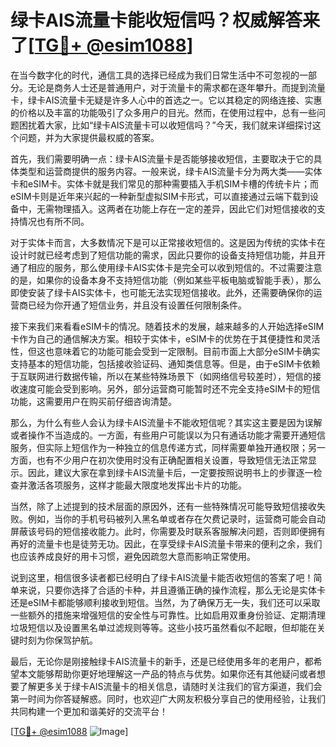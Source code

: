 # 绿卡AIS流量卡能收短信吗？权威解答来了[[TG💪+ @esim1088](https://t.me/s/esim1088)]

在当今数字化的时代，通信工具的选择已经成为我们日常生活中不可忽视的一部分。无论是商务人士还是普通用户，对于流量卡的需求都在逐年攀升。而提到流量卡，绿卡AIS流量卡无疑是许多人心中的首选之一。它以其稳定的网络连接、实惠的价格以及丰富的功能吸引了众多用户的目光。然而，在使用过程中，总有一些问题困扰着大家，比如“绿卡AIS流量卡可以收短信吗？”今天，我们就来详细探讨这个问题，并为大家提供最权威的答案。

首先，我们需要明确一点：绿卡AIS流量卡是否能够接收短信，主要取决于它的具体类型和运营商提供的服务内容。一般来说，绿卡AIS流量卡分为两大类——实体卡和eSIM卡。实体卡就是我们常见的那种需要插入手机SIM卡槽的传统卡片；而eSIM卡则是近年来兴起的一种新型虚拟SIM卡形式，可以直接通过云端下载到设备中，无需物理插入。这两者在功能上存在一定的差异，因此它们对短信接收的支持情况也有所不同。

对于实体卡而言，大多数情况下是可以正常接收短信的。这是因为传统的实体卡在设计时就已经考虑到了短信功能的需求，因此只要你的设备支持短信功能，并且开通了相应的服务，那么使用绿卡AIS实体卡是完全可以收到短信的。不过需要注意的是，如果你的设备本身不支持短信功能（例如某些平板电脑或智能手表），那么即使安装了绿卡AIS实体卡，也可能无法实现短信接收。此外，还需要确保你的运营商已经为你开通了短信业务，并且没有设置任何限制条件。

接下来我们来看看eSIM卡的情况。随着技术的发展，越来越多的人开始选择eSIM卡作为自己的通信解决方案。相较于实体卡，eSIM卡的优势在于其便捷性和灵活性，但这也意味着它的功能可能会受到一定限制。目前市面上大部分eSIM卡确实支持基本的短信功能，包括接收验证码、通知类信息等。但是，由于eSIM卡依赖于互联网进行数据传输，所以在某些特殊场景下（如网络信号较差时），短信的接收速度可能会受到影响。另外，部分运营商可能暂时还不完全支持eSIM卡的短信功能，这需要用户在购买前仔细咨询清楚。

那么，为什么有些人会认为绿卡AIS流量卡不能收短信呢？其实这主要是因为误解或者操作不当造成的。一方面，有些用户可能误以为只有通话功能才需要开通短信服务，但实际上短信作为一种独立的信息传递方式，同样需要单独开通权限；另一方面，也有不少用户在初次使用时没有正确配置相关设置，导致短信无法正常显示。因此，建议大家在拿到绿卡AIS流量卡后，一定要按照说明书上的步骤逐一检查并激活各项服务，这样才能最大限度地发挥出卡片的功能。

当然，除了上述提到的技术层面的原因外，还有一些特殊情况可能导致短信接收失败。例如，当你的手机号码被列入黑名单或者存在欠费记录时，运营商可能会自动屏蔽该号码的短信接收能力。此时，你需要及时联系客服解决问题，否则即便拥有再好的流量卡也是徒劳无功。因此，在享受绿卡AIS流量卡带来的便利之余，我们也应该养成良好的用卡习惯，避免因疏忽大意而影响正常使用。

说到这里，相信很多读者都已经明白了绿卡AIS流量卡能否收短信的答案了吧！简单来说，只要你选择了合适的卡种，并且遵循正确的操作流程，那么无论是实体卡还是eSIM卡都能够顺利接收到短信。当然，为了确保万无一失，我们还可以采取一些额外的措施来增强短信的安全性与可靠性。比如启用双重身份验证、定期清理垃圾短信以及设置黑名单过滤规则等等。这些小技巧虽然看似不起眼，但却能在关键时刻为你保驾护航。

最后，无论你是刚接触绿卡AIS流量卡的新手，还是已经使用多年的老用户，都希望本文能够帮助你更好地理解这一产品的特点与优势。如果你还有其他疑问或者想要了解更多关于绿卡AIS流量卡的相关信息，请随时关注我们的官方渠道，我们会第一时间为你答疑解惑。同时，也欢迎广大网友积极分享自己的使用经验，让我们共同构建一个更加和谐美好的交流平台！

[[TG💪+ @esim1088](https://t.me/s/esim1088) ![Image](https://i.postimg.cc/4NQfJmqS/Snipaste-2025-05-13-00-14-12.png)]